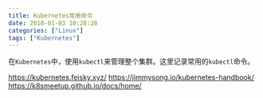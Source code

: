```yaml
---
title: Kubernetes常用命令
date: 2018-01-03 10:28:28
categories: ["Linux"]
tags: ["Kubernetes"]
---
```


在`Kubernetes`中，使用`kubectl`来管理整个集群。这里记录常用的`kubectl`命令。

<!-- more -->

https://kubernetes.feisky.xyz/
https://jimmysong.io/kubernetes-handbook/
https://k8smeetup.github.io/docs/home/